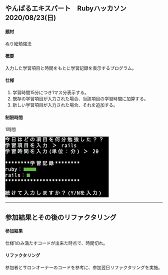 ## やんばるエキスパート　Rubyハッカソン　2020/08/23(日)  
#### 題材
ぬり絵勉強法  
#### 概要
入力した学習項目と時間をもとに学習記録を表示するプログラム。  
#### 仕様
1. 学習時間15分につき1マス分表示する。  
2. 既存の学習項目が入力された場合、当該項目の学習時間に加算する。  
3. 新しい学習項目が入力された場合、それを追加する。  
#### 制限時間
1時間

![サンプル](https://github.com/maoslele/hackathon_20200823/blob/master/hackathon_20200823_sample.png)
* * *

## 参加結果とその後のリファクタリング
#### 参加結果
仕様1のみ満たすコードが出来た時点で、時間切れ。
#### リファクタリング
参加者とサロンオーナーのコードを参考に、参加翌日リファクタリングを実施。
